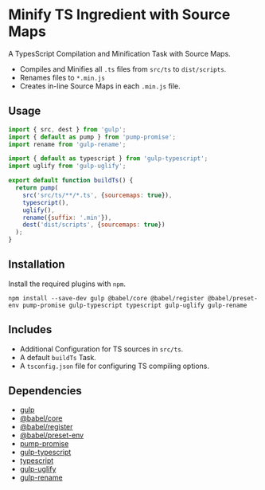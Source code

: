 Minify TS Ingredient with Source Maps
================================================================================

A TypesScript Compilation and Minification Task with Source Maps.

- Compiles and Minifies all `.ts` files from `src/ts` to `dist/scripts`.
- Renames files to `*.min.js` 
- Creates in-line Source Maps in each `.min.js` file.

Usage
--------------------------------------------------------------------------------

```javascript
import { src, dest } from 'gulp';
import { default as pump } from 'pump-promise';
import rename from 'gulp-rename';

import { default as typescript } from 'gulp-typescript';
import uglify from 'gulp-uglify';

export default function buildTs() {
  return pump(
    src('src/ts/**/*.ts', {sourcemaps: true}),
    typescript(),
    uglify(),
    rename({suffix: '.min'}),
    dest('dist/scripts', {sourcemaps: true})
  );
}
```

Installation
--------------------------------------------------------------------------------

Install the required plugins with `npm`.

`npm install --save-dev gulp @babel/core @babel/register @babel/preset-env pump-promise gulp-typescript typescript gulp-uglify gulp-rename`

Includes
--------------------------------------------------------------------------------

- Additional Configuration for TS sources in `src/ts`.
- A default `buildTs` Task.
- A `tsconfig.json` file for configuring TS compiling options.

Dependencies
--------------------------------------------------------------------------------

- [gulp](https://www.npmjs.com/package/gulp)
- [@babel/core](https://www.npmjs.com/package/@babel/core)
- [@babel/register](https://www.npmjs.com/package/@babel/register)
- [@babel/preset-env](https://www.npmjs.com/package/@babel/preset-env)
- [pump-promise](https://www.npmjs.com/package/pump-promise)
- [gulp-typescript](https://www.npmjs.com/package/gulp-typescript)
- [typescript](https://www.npmjs.com/package/typescript)
- [gulp-uglify](https://www.npmjs.com/package/gulp-uglify)
- [gulp-rename](https://www.npmjs.com/package/gulp-rename)
